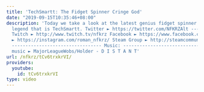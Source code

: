 ```yaml
---
title: 'TechSmartt: The Fidget Spinner Cringe God'
date: "2019-09-15T10:35:46+08:00"
description: 'Today we take a look at the latest genius fidget spinner video by the
  legend that is TechSmartt. Twitter ► https://twitter.com/NFKRZAlt ---------------------------------
  Twitch ► http://www.twitch.tv/nfkrz Facebook ► https://www.facebook.com/NFKRZ1 Instagram
  ► https://instagram.com/roman_nfkrz/ Steam Group ► http://steamcommunity.com/groups/nfkrzgroup
  --------------------------------- Music: --------------------------------- Outro
  music ► MajorLeagueWobs/Holder - D I S T A N T'
url: /nfkrz/tCv6trxkrVI/
providers:
  youtube:
    id: tCv6trxkrVI
type: video
---
```

